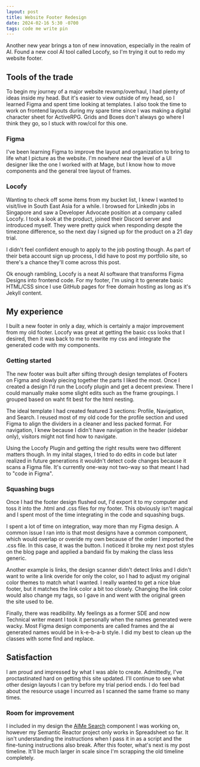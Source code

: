 ```yaml
---
layout: post
title: Website Footer Redesign
date: 2024-02-16 5:30 -0700
tags: code me write pin
---
```


Another new year brings a ton of new innovation, especially in the realm of AI. Found a new cool AI tool called Locofy, so I'm trying it out to redo my website footer.

## Tools of the trade

To begin my journey of a major website revamp/overhaul, I had plenty of ideas inside my head. But it's easier to view outside of my head, so I learned Figma and spent time looking at templates. I also took the time to work on frontend layouts during my spare time since I was making a digital character sheet for ActiveRPG. Grids and Boxes don't always go where I think they go, so I stuck with row/col for this one.

### Figma

I've been learning Figma to improve the layout and organization to bring to life what I picture as the website. I'm nowhere near the level of a UI designer like the one I worked with at Mage, but I know how to move components and the general tree layout of frames.

### Locofy

Wanting to check off some items from my bucket list, I knew I wanted to visit/live in South East Asia for a while. I browsed for LinkedIn jobs in Singapore and saw a Developer Advocate position at a company called Locofy. I took a look at the product, joined their Discord server and introduced myself. They were pretty quick when responding despte the timezone difference, so the next day I signed up for the product on a 21 day trial.

I didn't feel confident enough to apply to the job posting though. As part of their beta account sign up process, I did have to post my portfolio site, so there's a chance they'll come across this post.

Ok enough rambling, Locofy is a neat AI software that transforms Figma Designs into frontend code. For my footer, I'm using it to generate basic HTML/CSS since I use GitHub pages for free domain hosting as long as it's Jekyll content.

## My experience

I built a new footer in only a day, which is certainly a major improvement from my old footer. Locofy was great at getting the basic css looks that I desired, then it was back to me to rewrite my css and integrate the generated code with my components.

### Getting started

The new footer was built after sifting through design templates of Footers on Figma and slowly piecing together the parts I liked the most. Once I created a design I'd run the Locofy plugin and get a decent preview. There I could manually make some slight edits such as the frame groupings. I grouped based on waht fit best for the html nesting.

The ideal template I had created featured 3 sections: Profile, Navigation, and Search. I reused most of my old code for the profile section and used Figma to align the dividers in a cleaner and less packed format. For navigation, I knew because I didn't have navigation in the header (sidebar only), visitors might not find how to navigate.

Using the Locofy Plugin and getting the right results were two different matters though. In my inital stages, I tried to do edits in code but later realized in future generations it wouldn't detect code changes because it scans a Figma file. It's currently one-way not two-way so that meant I had to "code in Figma".

### Squashing bugs

Once I had the footer design flushed out, I'd export it to my computer and toss it into the .html and .css files for my footer. This obviously isn't magical and I spent most of the time integrating in the code and squashing bugs.

I spent a lot of time on integration, way more than my Figma design. A common issue I ran into is that most designs have a common component, which would overlap or overide my own because of the order I imported the .css file. In this case, it was the button. I noticed it broke my next post styles on the blog page and applied a bandaid fix by making the class less generic.

Another example is links, the design scanner didn't detect links and I didn't want to write a link overide for only the color, so I had to adjust my original color themes to match what I wanted. I really wanted to get a nice blue footer, but it matches the link color a bit too closely. Changing the link color would also change my tags, so I gave in and went with the original green the site used to be.

Finally, there was readibility. My feelings as a former SDE and now Technical writer meant I took it personally when the names generated were wacky. Most Figma design components are called frames and the ai generated names would be in k-e-b-a-b style. I did my best to clean up the classes with some find and replace.

## Satisfaction

I am proud and impressed by what I was able to create. Admittedly, I've proctastinated hard on getting this site updated. I'll continue to see what other design layouts I can try before my trial period ends. I do feel bad about the resource usage I incurred as I scanned the same frame so many times.

### Room for improvement

I included in my design the [AIMe Search](/2023-05-25-AI-Me.md) component I was working on, however my Semantic Reactor project only works in Spreadsheet so far. It isn't understanding the instructions when I pass it in as a script and the fine-tuning instructions also break. After this footer, what's next is my post timeline. It'll be much larger in scale since I'm scrapping the old timeline completely.
